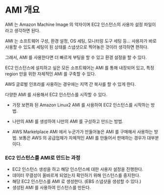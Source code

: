# AMI 개요

AMI 는 Amazon Machine Image 의 약자이며 EC2 인스턴스의 사용자 설정 파일이라고 생각하면 된다.

AMI 는 소프트웨어 구성, 환경 설정, OS 세팅, 모니터링 도구 세팅 등... 사용자가 바로 사용할 수 있도록 세팅이 된 상태를 스냅샷으로 찍어놓은 것이라 생각하면 편하다.

그래서, AMI 를 사용한다면 더 빠르게 부팅을 할 수 있고 환경 설정을 할 수 있다.

EC2 인스턴스에 설치하고 싶은 모든 소프트웨어는 AMI 를 통해 내장되어 있고, 특정 region 만을 위한 자체적인 AMI 를 구축할 수 있다.

AWS 글로벌 인프라를 사용하는 경우에는 지역 간 복사를 할 수 있게 한다.

다양한 AMI 를 사용해서 EC2 인스턴스를 시작할 수 있다. 

- 가장 보편화 된 Amazon Linux2 AMI 를 사용하여 EC2 인스턴스를 시작하는 방법.

- 나만의 AMI 를 생성하여 나만의 AMI 를 구성하고 만드는 방법. 

- AWS Marketplace AMI 에서 누군가가 만들어놓은 AMI 를 구매해서 사용하는 방법. 보통은 AWS 의 공급업체가 자체적인 AMI 를 만들어서 판매하는 경우가 대부분이다.

### EC2 인스턴스를 AMI로 만드는 과정

- EC2 인스턴스 생성을 하고 해당 인스턴스에 대한 사용자 설정을 진행한다.
- 데이터 무결성이 올바르게 되었는지 확인하기 위해 인스턴스를 중지한다.
- 해당 EC2 인스턴스를 AMI 로 생성한다. (EBS 스냅샷을 생성할 수 있다.)
- 생성된 AMI 를 사용하여 인스턴스를 만든다.